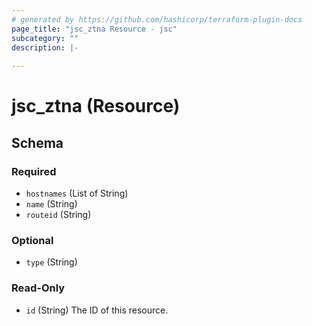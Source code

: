 ```yaml
---
# generated by https://github.com/hashicorp/terraform-plugin-docs
page_title: "jsc_ztna Resource - jsc"
subcategory: ""
description: |-
  
---
```


# jsc_ztna (Resource)





<!-- schema generated by tfplugindocs -->
## Schema

### Required

- `hostnames` (List of String)
- `name` (String)
- `routeid` (String)

### Optional

- `type` (String)

### Read-Only

- `id` (String) The ID of this resource.
